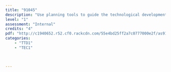 ```yaml
---
title: "91045"
description: "Use planning tools to guide the technological development of an outcome to address a brief"
level: "1"
assessment: "Internal"
credits: "4"
pdf: "http://c1940652.r52.cf0.rackcdn.com/55e4bd25ff2a7c0777000e2f/as91045.pdf"
categories:
    - "TTD1"
    - "TEC1"
    
    
    
---
```

